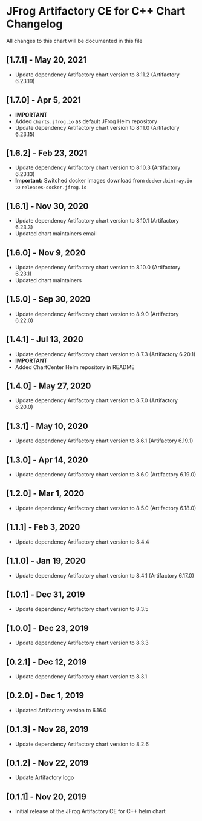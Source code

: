 # JFrog Artifactory CE for C++ Chart Changelog
All changes to this chart will be documented in this file

## [1.7.1] - May 20, 2021
* Update dependency Artifactory chart version to 8.11.2 (Artifactory 6.23.19)

## [1.7.0] - Apr 5, 2021
* **IMPORTANT**
* Added `charts.jfrog.io` as default JFrog Helm repository
* Update dependency Artifactory chart version to 8.11.0 (Artifactory 6.23.15)

## [1.6.2] - Feb 23, 2021
* Update dependency Artifactory chart version to 8.10.3 (Artifactory 6.23.13)
* **Important:** Switched docker images download from `docker.bintray.io` to `releases-docker.jfrog.io`

## [1.6.1] - Nov 30, 2020
* Update dependency Artifactory chart version to 8.10.1 (Artifactory 6.23.3)
* Updated chart maintainers email

## [1.6.0] - Nov 9, 2020
* Update dependency Artifactory chart version to 8.10.0 (Artifactory 6.23.1)
* Updated chart maintainers

## [1.5.0] - Sep 30, 2020
* Update dependency Artifactory chart version to 8.9.0 (Artifactory 6.22.0)

## [1.4.1] - Jul 13, 2020
* Update dependency Artifactory chart version to 8.7.3 (Artifactory 6.20.1)
* **IMPORTANT**
* Added ChartCenter Helm repository in README

## [1.4.0] - May 27, 2020
* Update dependency Artifactory chart version to 8.7.0 (Artifactory 6.20.0)

## [1.3.1] - May 10, 2020
* Update dependency Artifactory chart version to 8.6.1 (Artifactory 6.19.1)

## [1.3.0] - Apr 14, 2020
* Update dependency Artifactory chart version to 8.6.0 (Artifactory 6.19.0)

## [1.2.0] - Mar 1, 2020
* Update dependency Artifactory chart version to 8.5.0 (Artifactory 6.18.0)

## [1.1.1] - Feb 3, 2020
* Update dependency Artifactory chart version to 8.4.4

## [1.1.0] - Jan 19, 2020
* Update dependency Artifactory chart version to 8.4.1 (Artifactory 6.17.0)

## [1.0.1] - Dec 31, 2019
* Update dependency Artifactory chart version to 8.3.5

## [1.0.0] - Dec 23, 2019
* Update dependency Artifactory chart version to 8.3.3

## [0.2.1] - Dec 12, 2019
* Update dependency Artifactory chart version to 8.3.1

## [0.2.0] - Dec 1, 2019
* Updated Artifactory version to 6.16.0

## [0.1.3] - Nov 28, 2019
* Update dependency Artifactory chart version to 8.2.6

## [0.1.2] - Nov 22, 2019
* Update Artifactory logo

## [0.1.1] - Nov 20, 2019
* Initial release of the JFrog Artifactory CE for C++ helm chart
